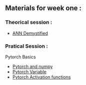 ## Materials for week one :

 ### Theorical session :
 - [ANN Demystified](https://www.youtube.com/watch?v=oS5fz_mHVz0&index=2&list=PLWKotBjTDoLj3rXBL-nEIPRN9V3a9Cx07)
 ### Pratical Session :
Pytorch Basics
 - [Pytorch and numpy](https://github.com/MorvanZhou/PyTorch-Tutorial/blob/master/tutorial-contents-notebooks/201_torch_numpy.ipynb)
 - [Pytorch Variable](https://github.com/MorvanZhou/PyTorch-Tutorial/blob/master/tutorial-contents-notebooks/202_variable.ipynb)
 - [Pytorch Activation functions](https://github.com/MorvanZhou/PyTorch-Tutorial/blob/master/tutorial-contents-notebooks/203_activation.ipynb)
